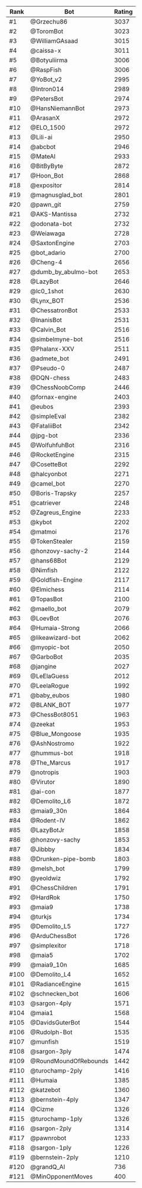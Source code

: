 Rank|Bot|Rating
---|---|---
#1|@Grzechu86|3037
#2|@ToromBot|3023
#3|@WilliamGAsaad|3015
#4|@caissa-x|3011
#5|@Botyuliirma|3006
#6|@RaspFish|3006
#7|@YoBot_v2|2995
#8|@Intron014|2989
#9|@PetersBot|2974
#10|@HansNiemannBot|2973
#11|@ArasanX|2972
#12|@ELO_1500|2972
#13|@Lili-ai|2950
#14|@abcbot|2946
#15|@MateAI|2933
#16|@BitByByte|2872
#17|@Hoon_Bot|2868
#18|@expositor|2814
#19|@magnusglad_bot|2801
#20|@pawn_git|2759
#21|@AKS-Mantissa|2732
#22|@odonata-bot|2732
#23|@Weiawaga|2728
#24|@SaxtonEngine|2703
#25|@bot_adario|2700
#26|@Cheng-4|2656
#27|@dumb_by_abulmo-bot|2653
#28|@LazyBot|2646
#29|@lc0_1shot|2630
#30|@Lynx_BOT|2536
#31|@ChessatronBot|2533
#32|@InanisBot|2531
#33|@Calvin_Bot|2516
#34|@simbelmyne-bot|2516
#35|@Phalanx-XXV|2511
#36|@admete_bot|2491
#37|@Pseudo-0|2487
#38|@DQN-chess|2483
#39|@ChessNoobComp|2446
#40|@fornax-engine|2403
#41|@eubos|2393
#42|@simpleEval|2382
#43|@FataliiBot|2342
#44|@jpg-bot|2336
#45|@WolfuhfuhBot|2316
#46|@RocketEngine|2315
#47|@CosetteBot|2292
#48|@halcyonbot|2271
#49|@camel_bot|2270
#50|@Boris-Trapsky|2257
#51|@catriever|2248
#52|@Zagreus_Engine|2233
#53|@kybot|2202
#54|@matmoi|2176
#55|@TokenStealer|2159
#56|@honzovy-sachy-2|2144
#57|@hans68Bot|2129
#58|@Nimfish|2122
#59|@Goldfish-Engine|2117
#60|@Elmichess|2114
#61|@TopasBot|2100
#62|@maello_bot|2079
#63|@LoevBot|2076
#64|@Humaia-Strong|2066
#65|@likeawizard-bot|2062
#66|@myopic-bot|2050
#67|@GarboBot|2035
#68|@jangine|2027
#69|@LeElaGuess|2012
#70|@LeelaRogue|1992
#71|@baby_eubos|1980
#72|@BLANK_BOT|1977
#73|@ChessBot8051|1963
#74|@zeekat|1953
#75|@Blue_Mongoose|1935
#76|@AshNostromo|1922
#77|@hummus-bot|1918
#78|@The_Marcus|1917
#79|@notropis|1903
#80|@Virutor|1890
#81|@ai-con|1877
#82|@Demolito_L6|1872
#83|@maia9_30n|1864
#84|@Rodent-IV|1862
#85|@LazyBotJr|1858
#86|@honzovy-sachy|1853
#87|@Jibbby|1834
#88|@Drunken-pipe-bomb|1803
#89|@melsh_bot|1799
#90|@yeoldwiz|1792
#91|@ChessChildren|1791
#92|@HardRok|1750
#93|@maia9|1738
#94|@turkjs|1734
#95|@Demolito_L5|1727
#96|@ArduChessBot|1726
#97|@simplexitor|1718
#98|@maia5|1702
#99|@maia9_10n|1685
#100|@Demolito_L4|1652
#101|@RadianceEngine|1615
#102|@schnecken_bot|1606
#103|@sargon-4ply|1571
#104|@maia1|1568
#105|@DavidsGuterBot|1544
#106|@Rudolph-Bot|1535
#107|@munfish|1519
#108|@sargon-3ply|1474
#109|@RoundMoundOfRebounds|1442
#110|@turochamp-2ply|1416
#111|@Humaia|1385
#112|@katzebot|1360
#113|@bernstein-4ply|1347
#114|@Cizme|1326
#115|@turochamp-1ply|1326
#116|@sargon-2ply|1314
#117|@pawnrobot|1233
#118|@sargon-1ply|1226
#119|@bernstein-2ply|1210
#120|@grandQ_AI|736
#121|@MinOpponentMoves|400
